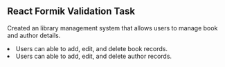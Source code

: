 ## React Formik Validation Task

<p>Created an library management system that allows users to manage book and author details. </p>

<li>Users can able to add, edit, and delete book records. </li>
<li>Users can able to add, edit, and delete author records.</li>
 
